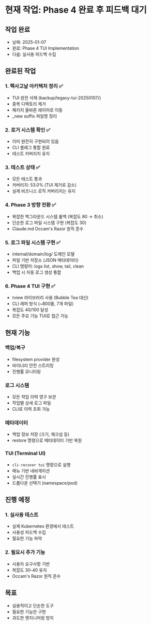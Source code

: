 # 현재 작업: Phase 4 완료 후 피드백 대기

## 작업 완료
- 날짜: 2025-01-07
- 완료: Phase 4 TUI Implementation
- 다음: 실사용 피드백 수집

## 완료된 작업
### 1. 헥사고날 아키텍처 정리 ✅
- TUI 완전 삭제 (backup/legacy-tui-20250107/)
- 중복 디렉토리 제거
- 패키지 올바른 레이어로 이동
- _new suffix 파일명 정리

### 2. 로거 시스템 확인 ✅
- 이미 완전히 구현되어 있음
- CLI 플래그 통합 완료
- 테스트 커버리지 유지

### 3. 테스트 상태 ✅
- 모든 테스트 통과
- 커버리지: 53.0% (TUI 제거로 감소)
- 실제 비즈니스 로직 커버리지는 유지

### 4. Phase 3 방향 전환 ✅
- 복잡한 백그라운드 시스템 롤백 (복잡도 80 → 취소)
- 단순한 로그 파일 시스템 구현 (복잡도 30)
- Claude.md Occam's Razor 원칙 준수

### 5. 로그 파일 시스템 구현 ✅
- internal/domain/log/ 도메인 모델
- 파일 기반 저장소 (JSON 메타데이터)
- CLI 명령어: logs list, show, tail, clean
- 백업 시 자동 로그 생성 통합

### 6. Phase 4 TUI 구현 ✅
- tview 라이브러리 사용 (Bubble Tea 대신)
- CLI 래퍼 방식 (~800줄, 7개 파일)
- 복잡도 40/100 달성
- 모든 주요 기능 TUI로 접근 가능

## 현재 기능
### 백업/복구
- filesystem provider 완성
- 바이너리 안전 스트리밍
- 진행률 모니터링

### 로그 시스템
- 모든 작업 이력 영구 보관
- 작업별 상세 로그 파일
- CLI로 이력 조회 가능

### 메타데이터
- 백업 정보 저장 (크기, 체크섬 등)
- restore 명령으로 메타데이터 기반 복원

### TUI (Terminal UI)
- `cli-recover tui` 명령으로 실행
- 메뉴 기반 네비게이션
- 실시간 진행률 표시
- 드롭다운 선택기 (namespace/pod)

## 진행 예정
### 1. 실사용 테스트
- 실제 Kubernetes 환경에서 테스트
- 사용성 피드백 수집
- 필요한 기능 파악

### 2. 필요시 추가 기능
- 사용자 요구사항 기반
- 복잡도 30-40 유지
- Occam's Razor 원칙 준수

## 목표
- 실용적이고 단순한 도구
- 필요한 기능만 구현
- 과도한 엔지니어링 방지